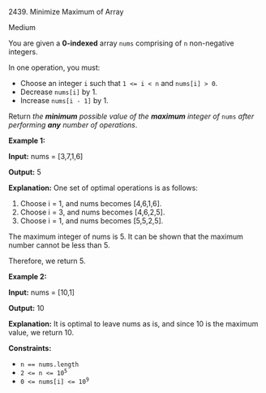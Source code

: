 2439\. Minimize Maximum of Array

Medium

You are given a **0-indexed** array `nums` comprising of `n` non-negative integers.

In one operation, you must:

*   Choose an integer `i` such that `1 <= i < n` and `nums[i] > 0`.
*   Decrease `nums[i]` by 1.
*   Increase `nums[i - 1]` by 1.

Return _the **minimum** possible value of the **maximum** integer of_ `nums` _after performing **any** number of operations_.

**Example 1:**

**Input:** nums = [3,7,1,6]

**Output:** 5

**Explanation:** One set of optimal operations is as follows: 
1. Choose i = 1, and nums becomes [4,6,1,6]. 
2. Choose i = 3, and nums becomes [4,6,2,5].
3. Choose i = 1, and nums becomes [5,5,2,5]. 

The maximum integer of nums is 5. It can be shown that the maximum number cannot be less than 5. 

Therefore, we return 5.

**Example 2:**

**Input:** nums = [10,1]

**Output:** 10

**Explanation:** It is optimal to leave nums as is, and since 10 is the maximum value, we return 10.

**Constraints:**

*   `n == nums.length`
*   <code>2 <= n <= 10<sup>5</sup></code>
*   <code>0 <= nums[i] <= 10<sup>9</sup></code>